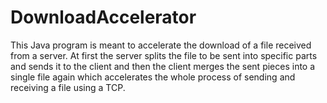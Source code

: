 # DownloadAccelerator

This Java program is meant to accelerate the download of a file received from a server. At first the server splits the file to be sent into
specific parts and sends it to the client and then the client merges the sent pieces into a single file again which accelerates the whole
process of sending and receiving a file using a TCP.
